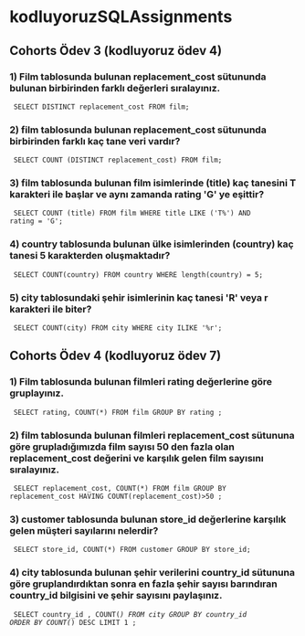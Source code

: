 # kodluyoruzSQLAssignments
## Cohorts Ödev 3 (kodluyoruz ödev 4) 

### 1) Film tablosunda bulunan replacement_cost sütununda bulunan birbirinden farklı değerleri sıralayınız. 
<code> SELECT DISTINCT replacement_cost FROM film; </code>

### 2) film tablosunda bulunan replacement_cost sütununda birbirinden farklı kaç tane veri vardır?
<code> SELECT COUNT  (DISTINCT replacement_cost) FROM film; </code>

### 3) film tablosunda bulunan film isimlerinde (title) kaç tanesini T karakteri ile başlar ve aynı zamanda rating 'G' ye eşittir?
<code> SELECT COUNT (title) FROM film 
WHERE title LIKE ('T%') AND  rating = 'G'; </code>

### 4) country tablosunda bulunan ülke isimlerinden (country) kaç tanesi 5 karakterden oluşmaktadır?
<code> SELECT COUNT(country) FROM country
WHERE length(country) = 5; </code>

### 5) city tablosundaki şehir isimlerinin kaç tanesi 'R' veya r karakteri ile biter?
<code> SELECT COUNT(city) FROM city
WHERE city ILIKE '%r'; </code>


## Cohorts Ödev 4 (kodluyoruz ödev 7) 
### 1) Film tablosunda bulunan filmleri rating değerlerine göre gruplayınız.
<code> SELECT rating, COUNT(*) FROM film
GROUP BY rating ;  </code>

### 2) film tablosunda bulunan filmleri replacement_cost sütununa göre grupladığımızda film sayısı 50 den fazla olan replacement_cost değerini ve karşılık gelen film sayısını sıralayınız.
<code> SELECT replacement_cost, COUNT(*) FROM film
GROUP BY replacement_cost
HAVING COUNT(replacement_cost)>50 ; </code>

### 3) customer tablosunda bulunan store_id değerlerine karşılık gelen müşteri sayılarını nelerdir?
<code> SELECT store_id, COUNT(*) FROM customer
GROUP BY store_id; </code>

### 4) city tablosunda bulunan şehir verilerini country_id sütununa göre gruplandırdıktan sonra en fazla şehir sayısı barındıran country_id bilgisini ve şehir sayısını paylaşınız.
<code> SELECT country_id , COUNT(*) FROM city
GROUP BY country_id
ORDER BY COUNT(*) DESC
LIMIT 1 ; </code> 
